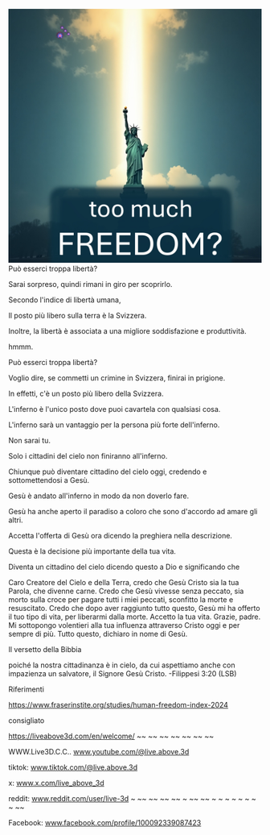![Video cover image](../cover.jpeg)
Può esserci troppa libertà?

Sarai sorpreso, quindi rimani in giro per scoprirlo.

Secondo l'indice di libertà umana,

Il posto più libero sulla terra è la Svizzera.

Inoltre, la libertà è associata a una migliore soddisfazione e produttività.

hmmm.

Può esserci troppa libertà?

Voglio dire, se commetti un crimine in Svizzera, finirai in prigione.

In effetti, c'è un posto più libero della Svizzera.

L'inferno è l'unico posto dove puoi cavartela con qualsiasi cosa.

L'inferno sarà un vantaggio per la persona più forte dell'inferno.

Non sarai tu.

Solo i cittadini del cielo non finiranno all'inferno.

Chiunque può diventare cittadino del cielo oggi, credendo e sottomettendosi a Gesù.

Gesù è andato all'inferno in modo da non doverlo fare.

Gesù ha anche aperto il paradiso a coloro che sono d'accordo ad amare gli altri.

Accetta l'offerta di Gesù ora dicendo la preghiera nella descrizione.

Questa è la decisione più importante della tua vita.


Diventa un cittadino del cielo dicendo questo a Dio e significando che

Caro Creatore del Cielo e della Terra, credo che Gesù Cristo sia la tua Parola, che divenne carne. Credo che Gesù vivesse senza peccato, sia morto sulla croce per pagare tutti i miei peccati, sconfitto la morte e resuscitato. Credo che dopo aver raggiunto tutto questo, Gesù mi ha offerto il tuo tipo di vita, per liberarmi dalla morte. Accetto la tua vita. Grazie, padre. Mi sottopongo volentieri alla tua influenza attraverso Cristo oggi e per sempre di più. Tutto questo, dichiaro in nome di Gesù.


Il versetto della Bibbia

poiché la nostra cittadinanza è in cielo, da cui aspettiamo anche con impazienza un salvatore, il Signore Gesù Cristo. -Filippesi 3:20 (LSB)


Riferimenti

https://www.fraserinstite.org/studies/human-freedom-index-2024


consigliato

https://liveabove3d.com/en/welcome/ ~~ ~~ ~~ ~~ ~~ ~~ ~~


WWW.Live3D.C.C.. www.youtube.com/@live.above.3d

tiktok: www.tiktok.com/@live.above.3d

x: www.x.com/live_above_3d

reddit: www.reddit.com/user/live-3d ~ ~~ ~~ ~~ ~~ ~ ~~ ~~ ~ ~ ~ ~ ~ ~ ~ ~ ~~

Facebook: www.facebook.com/profile/100092339087423


